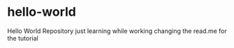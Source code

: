 # hello-world
Hello World Repository
just learning while working
changing the read.me for the tutorial
